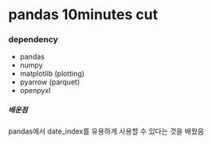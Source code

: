 # pandas 10minutes cut

### dependency
- pandas
- numpy
- matplotlib (plotting)
- pyarrow (parquet)
- openpyxl

##### 배운점
pandas에서 date_index를 유용하게 사용할 수 있다는 것을 배웠음
